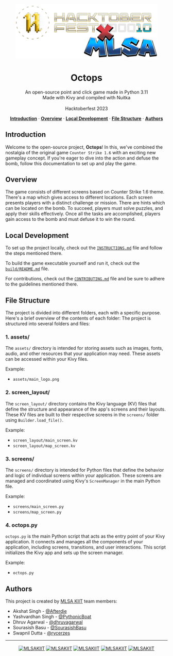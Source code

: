 <h3 align="center">
<img src='assets\img\hacktoberfest.png'>
</h3>
<h1 align='center'>Octops</h1>

<p align="center">
  An open-source point and click game made in Python 3.11<br>
  Made with Kivy and compiled with Nuitka<br><br>
  Hacktoberfest 2023  
</p>

<p align="center">
  <a href="#introduction"><strong>Introduction</strong></a> ·
  <a href="#overview"><strong>Overview</strong></a> ·
  <a href="#local-development"><strong>Local Development</strong></a> ·
  <a href="#file-structure"><strong>File Structure</strong></a> ·
  <a href="#authors"><strong>Authors</strong></a>
</p>

## Introduction
Welcome to the open-source project, **Octops**! In this, we've combined the nostalgia of the original game `Counter Strike 1.6` with an exciting new gameplay concept. If you're eager to dive into the action and defuse the bomb, follow this documentation to set up and play the game.

## Overview
The game consists of different screens based on Counter Strike 1.6 theme. There's a map which gives access to different locations. Each screen presents players with a distinct challenge or mission. There are hints which can be located on the bomb. To succeed, players must solve puzzles, and apply their skills effectively. Once all the tasks are accomplished, players gain access to the bomb and must defuse it to win the round.

## Local Development
To set up the project locally, check out the [`INSTRUCTIONS.md`](INSTRUCTIONS.md) file and follow the steps mentioned there.

To build the game executable yourself and run it, check out the [`build/README.md`](build/README.md) file.

For contributions, check out the [`CONTRIBUTING.md`](CONTRIBUTING.md) file and be sure to adhere to the guidelines mentioned there.

## File Structure
The project is divided into different folders, each with a specific purpose. Here's a brief overview of the contents of each folder:
The project is structured into several folders and files:

### 1. **assets/**

The `assets/` directory is intended for storing assets such as images, fonts, audio, and other resources that your application may need. These assets can be accessed within your Kivy files.

Example:
- `assets/main_logo.png`

### 2. **screen_layout/**

The `screen_layout/` directory contains the Kivy language (KV) files that define the structure and appearance of the app's screens and their layouts. These KV files are built to their respective screens in the `screens/` folder using `Builder.load_file()`.

Example:
- `screen_layout/main_screen.kv`
- `screen_layout/map_screen.kv`

### 3. **screens/**

The `screens/` directory is intended for Python files that define the behavior and logic of individual screens within your application. These screens are managed and coordinated using Kivy's `ScreenManager` in the main Python file.

Example:
- `screens/main_screen.py`
- `screens/map_screen.py`

### 4. **octops.py**

`octops.py` is the main Python script that acts as the entry point of your Kivy application. It connects and manages all the components of your application, including screens, transitions, and user interactions. This script initializes the Kivy app and sets up the screen manager.

Example:
- `octops.py`

## Authors
This project is created by [MLSA KIIT](https://mlsakiit.com) team members:

- Akshat Singh - [@Afterdie](https://github.com/afterdie)
- Yashvardhan Singh - [@PythonicBoat](https://github.com/PythonicBoat)
- Dhruv Agarwal - [@dhruvagarwal](https://github.com/dhruvagarwal)
- Sourasish Basu - [@SourasishBasu](https://github.com/SourasishBasu)
- Swapnil Dutta - [@rycerzes](https://github.com/rycerzes)
---

<p align="center">
<a href="https://twitter.com/msckiit" target="_blank"><img align="center" src="https://github.com/MLSAKIIT/.github/assets/68675629/89732800-b189-402d-8b20-141b00fbac22" alt="MLSAKIIT" height="35" width="35" /></a>
<a href="https://www.facebook.com/msakiit" target="_blank"><img align="center" src="https://github.com/MLSAKIIT/.github/assets/68675629/15dca717-70a3-406d-af82-8e25e91e6a91" alt="MLSAKIIT" height="35" width="35" /></a>
<a href="https://discord.com/invite/P6VCP2Ry3q" target="_blank"><img align="center" src="https://github.com/MLSAKIIT/.github/assets/68675629/a5d1747f-b59f-487e-a473-dd9865864de6" alt="MLSAKIIT" height="35" width="35" /></a>
<a href="https://www.linkedin.com/company/msckiit/" target="_blank"><img align="center" src="https://github.com/MLSAKIIT/.github/assets/68675629/73d3360f-c849-4171-ac81-02ebf291133f" alt="MLSAKIIT" height="35" width="35"/></a>
<a href="https://www.instagram.com/mlsakiit/" target="_blank"><img align="center" src="https://github.com/MLSAKIIT/.github/assets/68675629/1a71caa3-e81a-4b84-ab3e-6c01b3e6df93" alt="MLSAKIIT" height="35" width="35" /></a>
</p> 
